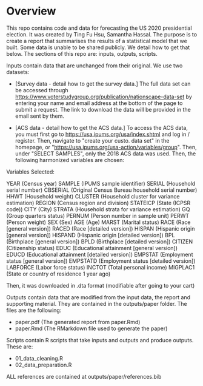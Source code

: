 # Overview

This repo contains code and data for forecasting the US 2020 presidential election. It was created by Ting Fu Hsu, Samantha Hassal. The purpose is to create a report that summarises the results of a statistical model that we built. Some data is unable to be shared publicly. We detail how to get that below. The sections of this repo are: inputs, outputs, scripts.

Inputs contain data that are unchanged from their original. We use two datasets: 

- [Survey data - detail how to get the survey data.]
  The full data set can be accessed through 
  https://www.voterstudygroup.org/publication/nationscape-data-set 
  by entering your name and email address at the bottom of the page to submit a 
  request. The link to download the data will be provided in the email sent by 
  them.
  
 
- [ACS data - detail how to get the ACS data.]
To access the ACS data, you must first go to 
https://usa.ipums.org/usa/index.shtml 
and log in / register. Then, navigate to "create your custo. data set" in the 
homepage, or "https://usa.ipums.org/usa-action/variables/group". Then, under
"SELECT SAMPLES", only the 2018 ACS data was used. Then, the following
harmonized variables are chosen:

Variables Selected:

YEAR (Census year)
SAMPLE (IPUMS sample identifier)
SERIAL (Household serial number)
CBSERIAL (Original Census Bureau household serial number)
HHWT (Household weight)
CLUSTER (Household cluster for variance estimation)
REGION (Census region and division)
STATEICP (State (ICPSR code))
CITY (City)
STRATA (Household strata for variance estimation)
GQ (Group quarters status)
PERNUM (Person number in sample unit)
PERWT (Person weight)
SEX (Sex)
AGE (Age)
MARST (Marital status)
RACE (Race [general version])
RACED (Race [detailed version])
HISPAN (Hispanic origin [general version])
HISPAND (Hispanic origin [detailed version])
BPL (Birthplace [general version])
BPLD (Birthplace [detailed version])
CITIZEN (Citizenship status)
EDUC (Educational attainment [general version])
EDUCD (Educational attainment [detailed version])
EMPSTAT (Employment status [general version])
EMPSTATD (Employment status [detailed version])
LABFORCE (Labor force status)
INCTOT (Total personal income)
MIGPLAC1 (State or country of residence 1 year ago)

Then, it was downloaded in .dta format (modifiable after going to your cart)


Outputs contain data that are modified from the input data, the report and supporting material.
They are contained in the outputs/paper folder. The files are the following:

- paper.pdf (The generated report from paper.Rmd)
- paper.Rmd (The RMarkdown file used to generate the paper)

Scripts contain R scripts that take inputs and outputs and produce outputs. These are:

- 01_data_cleaning.R
- 02_data_preparation.R

ALL references are contained at outputs/paper/references.bib



